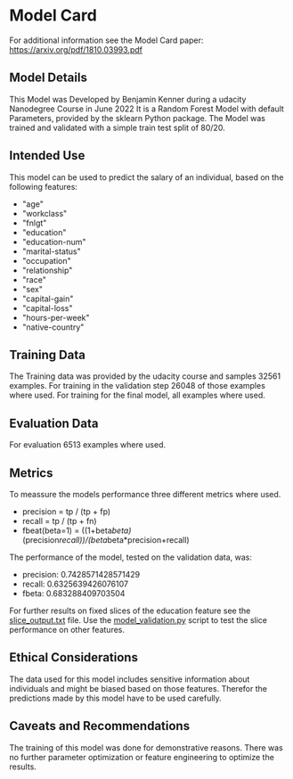 # Model Card

For additional information see the Model Card paper: https://arxiv.org/pdf/1810.03993.pdf

## Model Details

This Model was Developed by Benjamin Kenner during a udacity Nanodegree Course in June 2022
It is a Random Forest Model with default Parameters, provided by the sklearn Python package.
The Model was trained and validated with a simple train test split of 80/20.

## Intended Use

This model can be used to predict the salary of an individual, based on the following features:
* "age"
* "workclass"
* "fnlgt"
* "education"
* "education-num"
* "marital-status"
* "occupation"
* "relationship"
* "race"
* "sex"
* "capital-gain"
* "capital-loss"
* "hours-per-week"
* "native-country"

## Training Data

The Training data was provided by the udacity course and samples 32561 examples.
For training in the validation step 26048 of those examples where used. For training for the final model, all examples where used.

## Evaluation Data

For evaluation 6513 examples where used.

## Metrics

To meassure the models performance three different metrics where used.

* precision = tp / (tp + fp)
* recall = tp / (tp + fn)
* fbeat(beta=1) = ((1+beta*beta)*(precision*recall))/(beta*beta*precision+recall)

The performance of the model, tested on the validation data, was:

* precision: 0.7428571428571429
* recall: 0.6325639426076107
* fbeta: 0.683288409703504

For further results on fixed slices of the education feature see the [slice_output.txt](slice_output.txt) file.
Use the [model_validation.py](model_validation.py) script to test the slice performance on other features.


## Ethical Considerations

The data used for this model includes sensitive information about individuals and might be biased based on those features. Therefor the predictions made by this model have to be used carefully.

## Caveats and Recommendations

The training of this model was done for demonstrative reasons. There was no further parameter optimization or feature engineering to optimize the results.
